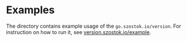 # Examples

The directory contains example usage of the `go.szostok.io/version`. For instruction on how to run it, see [version.szostok.io/example](https://version.szostok.io/examples).
